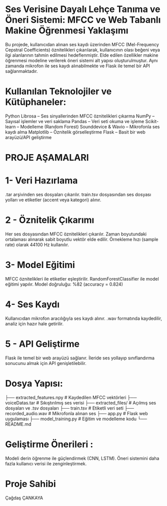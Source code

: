 # Ses Verisine Dayalı Lehçe Tanıma ve Öneri Sistemi: MFCC ve Web Tabanlı Makine Öğrenmesi Yaklaşımı

Bu projede, kullanıcıdan alınan ses kaydı üzerinden MFCC (Mel-Frequency Cepstral Coefficients) öznitelikleri çıkarılarak, kullanıcının olası beğeni veya ilgi alanlarının tahmin edilmesi hedeflenmiştir.
Elde edilen özellikler makine öğrenmesi modeline verilerek öneri sistemi alt yapısı oluşturulmuştur. Aynı zamanda mikrofon ile ses kaydı alınabilmekte ve Flask ile temel bir API sağlanmaktadır.

# Kullanılan Teknolojiler ve Kütüphaneler:
Python
Librosa – Ses sinyallerinden MFCC öznitelikleri çıkarma
NumPy – Sayısal işlemler ve veri saklama
Pandas – Veri seti okuma ve işleme
Scikit-learn – Modelleme (Random Forest)
Sounddevice & Wavio – Mikrofonla ses kaydı alma
Matplotlib – Öznitelik görselleştirme
Flask – Basit bir web arayüzü/API geliştirme

# PROJE AŞAMALARI
# 1- Veri Hazırlama
.tar arşivinden ses dosyaları çıkarılır. train.tsv dosyasından ses dosyası yolları ve etiketler (accent veya kategori) alınır.
# 2 - Öznitelik Çıkarımı
Her ses dosyasından MFCC öznitelikleri çıkarılır. Zaman boyutundaki ortalaması alınarak sabit boyutlu vektör elde edilir. Örnekleme hızı (sample rate) olarak 44100 Hz kullanılır.
# 3- Model Eğitimi
MFCC öznitelikleri ile etiketler eşleştirilir. RandomForestClassifier ile model eğitimi yapılır. Model doğruluğu: %82 (accuracy = 0.824)
# 4- Ses Kaydı 
Kullanıcıdan mikrofon aracılığıyla ses kaydı alınır. .wav formatında kaydedilir, analiz için hazır hale getirilir.
# 5 - API Geliştirme
Flask ile temel bir web arayüzü sağlanır. İleride ses yollayıp sınıflandırma sonucunu almak için API genişletilebilir.

# Dosya Yapısı:
├── extracted_features.npy       # Kaydedilen MFCC vektörleri
├── voiceDatas.tar               # Sıkıştırılmış ses verisi
├── extracted_files/             # Açılmış ses dosyaları ve .tsv dosyaları
├── train.tsv                    # Etiketli veri seti
├── recorded_audio.wav           # Mikrofonla alınan ses
├── app.py                       # Flask web uygulaması
├── model_training.py            # Eğitim ve modelleme kodu
└── README.md

# Geliştirme Önerileri : 
Modeli derin öğrenme ile güçlendirmek (CNN, LSTM). Öneri sistemini daha fazla kullanıcı verisi ile zenginleştirmek.

# Proje Sahibi
Çağdaş ÇANKAYA
